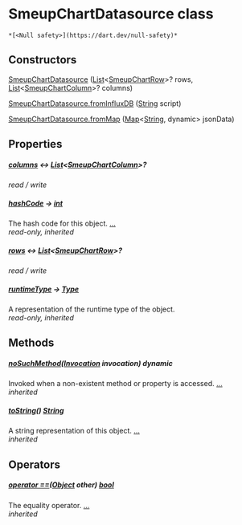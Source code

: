 


# SmeupChartDatasource class






    *[<Null safety>](https://dart.dev/null-safety)*






## Constructors

[SmeupChartDatasource](../smeup_models_widgets_smeup_chart_datasource/SmeupChartDatasource/SmeupChartDatasource.md) ([List](https://api.flutter.dev/flutter/dart-core/List-class.html)&lt;[SmeupChartRow](../smeup_models_widgets_smeup_chart_row/SmeupChartRow-class.md)>? rows, [List](https://api.flutter.dev/flutter/dart-core/List-class.html)&lt;[SmeupChartColumn](../smeup_models_widgets_smeup_chart_column/SmeupChartColumn-class.md)>? columns)

    

[SmeupChartDatasource.fromInfluxDB](../smeup_models_widgets_smeup_chart_datasource/SmeupChartDatasource/SmeupChartDatasource.fromInfluxDB.md) ([String](https://api.flutter.dev/flutter/dart-core/String-class.html) script)

    

[SmeupChartDatasource.fromMap](../smeup_models_widgets_smeup_chart_datasource/SmeupChartDatasource/SmeupChartDatasource.fromMap.md) ([Map](https://api.flutter.dev/flutter/dart-core/Map-class.html)&lt;[String](https://api.flutter.dev/flutter/dart-core/String-class.html), dynamic> jsonData)

    


## Properties

##### [columns](../smeup_models_widgets_smeup_chart_datasource/SmeupChartDatasource/columns.md) &#8596; [List](https://api.flutter.dev/flutter/dart-core/List-class.html)&lt;[SmeupChartColumn](../smeup_models_widgets_smeup_chart_column/SmeupChartColumn-class.md)>?



   
_read / write_



##### [hashCode](https://api.flutter.dev/flutter/dart-core/Object/hashCode.html) &#8594; [int](https://api.flutter.dev/flutter/dart-core/int-class.html)



The hash code for this object. [...](https://api.flutter.dev/flutter/dart-core/Object/hashCode.html)  
_read-only, inherited_



##### [rows](../smeup_models_widgets_smeup_chart_datasource/SmeupChartDatasource/rows.md) &#8596; [List](https://api.flutter.dev/flutter/dart-core/List-class.html)&lt;[SmeupChartRow](../smeup_models_widgets_smeup_chart_row/SmeupChartRow-class.md)>?



   
_read / write_



##### [runtimeType](https://api.flutter.dev/flutter/dart-core/Object/runtimeType.html) &#8594; [Type](https://api.flutter.dev/flutter/dart-core/Type-class.html)



A representation of the runtime type of the object.   
_read-only, inherited_




## Methods

##### [noSuchMethod](https://api.flutter.dev/flutter/dart-core/Object/noSuchMethod.html)([Invocation](https://api.flutter.dev/flutter/dart-core/Invocation-class.html) invocation) dynamic



Invoked when a non-existent method or property is accessed. [...](https://api.flutter.dev/flutter/dart-core/Object/noSuchMethod.html)  
_inherited_



##### [toString](https://api.flutter.dev/flutter/dart-core/Object/toString.html)() [String](https://api.flutter.dev/flutter/dart-core/String-class.html)



A string representation of this object. [...](https://api.flutter.dev/flutter/dart-core/Object/toString.html)  
_inherited_




## Operators

##### [operator ==](https://api.flutter.dev/flutter/dart-core/Object/operator_equals.html)([Object](https://api.flutter.dev/flutter/dart-core/Object-class.html) other) [bool](https://api.flutter.dev/flutter/dart-core/bool-class.html)



The equality operator. [...](https://api.flutter.dev/flutter/dart-core/Object/operator_equals.html)  
_inherited_











